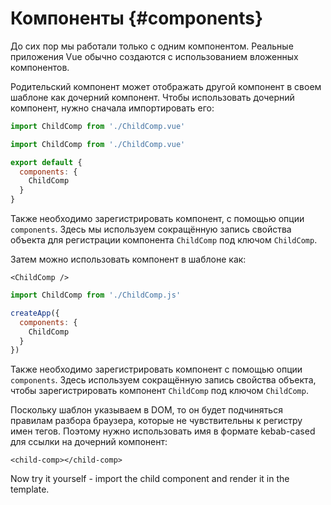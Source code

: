 # Компоненты {#components}

До сих пор мы работали только с одним компонентом. Реальные приложения Vue обычно создаются с использованием вложенных компонентов.

Родительский компонент может отображать другой компонент в своем шаблоне как дочерний компонент. Чтобы использовать дочерний компонент, нужно сначала импортировать его:

<div class="composition-api">
<div class="sfc">

```js
import ChildComp from './ChildComp.vue'
```

</div>
</div>

<div class="options-api">
<div class="sfc">

```js
import ChildComp from './ChildComp.vue'

export default {
  components: {
    ChildComp
  }
}
```

Также необходимо зарегистрировать компонент, с помощью опции `components`.  Здесь мы используем сокращённую запись свойства объекта для регистрации компонента `ChildComp` под ключом `ChildComp`.

</div>
</div>

<div class="sfc">

Затем можно использовать компонент в шаблоне как:

```vue-html
<ChildComp />
```

</div>

<div class="html">

```js
import ChildComp from './ChildComp.js'

createApp({
  components: {
    ChildComp
  }
})
```

Также необходимо зарегистрировать компонент с помощью опции `components`. Здесь используем сокращённую запись свойства объекта, чтобы зарегистрировать компонент `ChildComp` под ключом `ChildComp`.

Поскольку шаблон указываем в DOM, то он будет подчиняться правилам разбора браузера, которые не чувствительны к регистру имен тегов. Поэтому нужно использовать имя в формате kebab-cased для ссылки на дочерний компонент:

```vue-html
<child-comp></child-comp>
```

</div>

Now try it yourself - import the child component and render it in the template.
